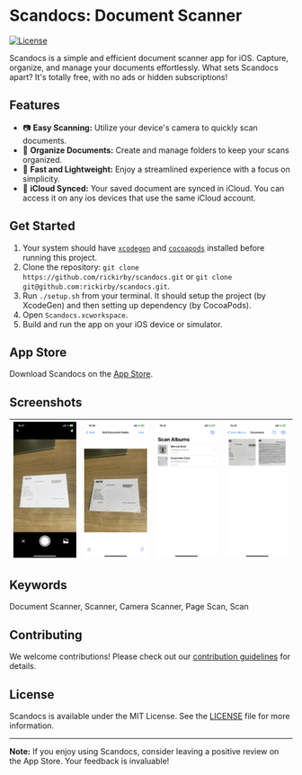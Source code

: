 # Scandocs: Document Scanner

[![License](https://img.shields.io/badge/license-MIT-green)](LICENSE)

Scandocs is a simple and efficient document scanner app for iOS. Capture, organize, and manage your documents effortlessly. What sets Scandocs apart? It's totally free, with no ads or hidden subscriptions!

## Features

- 📷 **Easy Scanning:** Utilize your device's camera to quickly scan documents.
- 📑 **Organize Documents:** Create and manage folders to keep your scans organized.
- 🚀 **Fast and Lightweight:** Enjoy a streamlined experience with a focus on simplicity.
- 🔄 **iCloud Synced:** Your saved document are synced in iCloud. You can access it on any ios devices that use the same iCloud account.

## Get Started
1. Your system should have [`xcodegen`](https://github.com/yonaskolb/XcodeGen?tab=readme-ov-file#installing) and [`cocoapods`](https://guides.cocoapods.org/using/getting-started.html#installation) installed before running this project.
2. Clone the repository: `git clone https://github.com/rickirby/scandocs.git` or `git clone git@github.com:rickirby/scandocs.git`.
3. Run `./setup.sh` from your terminal. It should setup the project (by XcodeGen) and then setting up dependency (by CocoaPods).
2. Open `Scandocs.xcworkspace`.
3. Build and run the app on your iOS device or simulator.

## App Store

Download Scandocs on the [App Store](https://apps.apple.com/id/app/scandocs-document-scanner/id6472603812).

## Screenshots

| ![Screenshot 1](screenshots/screenshots1.png) | ![Screenshot 2](screenshots/screenshots2.png) | ![Screenshot 3](screenshots/screenshots3.png) | ![Screenshot 4](screenshots/screenshots4.png) |
|-----------------------------------------------|-----------------------------------------------|-----------------------------------------------|-----------------------------------------------|

## Keywords

Document Scanner, Scanner, Camera Scanner, Page Scan, Scan

## Contributing

We welcome contributions! Please check out our [contribution guidelines](CONTRIBUTING.md) for details.

## License

Scandocs is available under the MIT License. See the [LICENSE](LICENSE) file for more information.

---

**Note:** If you enjoy using Scandocs, consider leaving a positive review on the App Store. Your feedback is invaluable!